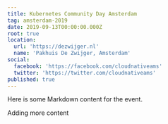 ```yaml
---
title: Kubernetes Community Day Amsterdam
tag: amsterdam-2019
date: 2019-09-13T00:00:00.000Z
root: true
location:
  url: 'https://dezwijger.nl'
  name: 'Pakhuis De Zwijger, Amsterdam'
social:
  facebook: 'https://facebook.com/cloudnativeams'
  twitter: 'https://twitter.com/cloudnativeams'
published: true
---
```


Here is some Markdown content for the event.

Adding more content
